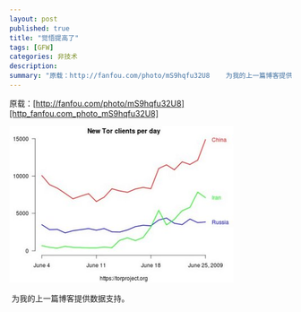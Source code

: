 ```yaml
---
layout: post
published: true
title: "觉悟提高了"
tags: [GFW]
categories: 非技术    
description: 
summary: "原载：http://fanfou.com/photo/mS9hqfu32U8    为我的上一篇博客提供数据支持。"
---
```

原载：[http://fanfou.com/photo/mS9hqfu32U8][http_fanfou.com_photo_mS9hqfu32U8]  
  
  


[![rp_241041-723967.jpg][]][rp_241041-723967.jpg 1] 

 为我的上一篇博客提供数据支持。

  



[http_fanfou.com_photo_mS9hqfu32U8]: http://fanfou.com/photo/mS9hqfu32U8
[rp_241041-723967.jpg]: /images/rp_241041-723967.jpg
[rp_241041-723967.jpg 1]: /images/rp_241041-723968.jpg